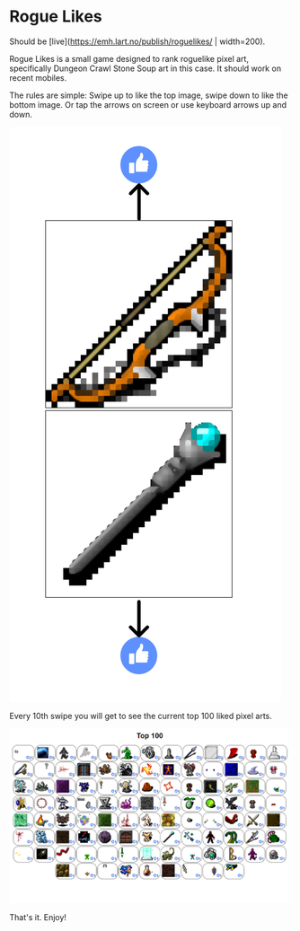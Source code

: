 # Rogue Likes

Should be [live](https://emh.lart.no/publish/roguelikes/ | width=200).

Rogue Likes is a small game designed to rank roguelike pixel art, specifically
Dungeon Crawl Stone Soup art in this case. It should work on recent mobiles.

The rules are simple:
Swipe up to like the top image, swipe down to like the bottom image.
Or tap the arrows on screen or use keyboard arrows up and down.

![Swipescreen](./images/roguelikes1.png)

Every 10th swipe you will get to see the current top 100 liked pixel arts.

![Results](./images/roguelikes2.png)

That's it. Enjoy!

